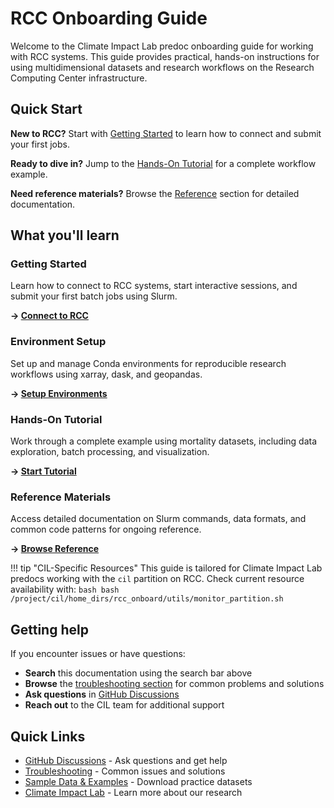 # RCC Onboarding Guide

Welcome to the Climate Impact Lab predoc onboarding guide for working with RCC systems. This guide provides practical, hands-on instructions for using multidimensional datasets and research workflows on the Research Computing Center infrastructure.

## Quick Start

**New to RCC?** Start with [Getting Started](getting-started/) to learn how to connect and submit your first jobs.

**Ready to dive in?** Jump to the [Hands-On Tutorial](hands-on-tutorial/) for a complete workflow example.

**Need reference materials?** Browse the [Reference](reference/) section for detailed documentation.

## What you'll learn

### Getting Started
Learn how to connect to RCC systems, start interactive sessions, and submit your first batch jobs using Slurm.

**→ [Connect to RCC](getting-started/)**

### Environment Setup  
Set up and manage Conda environments for reproducible research workflows using xarray, dask, and geopandas.

**→ [Setup Environments](environment-setup/conda-basics.md)**

### Hands-On Tutorial
Work through a complete example using mortality datasets, including data exploration, batch processing, and visualization.

**→ [Start Tutorial](hands-on-tutorial/)**

### Reference Materials
Access detailed documentation on Slurm commands, data formats, and common code patterns for ongoing reference.

**→ [Browse Reference](reference/)**

!!! tip "CIL-Specific Resources"
    This guide is tailored for Climate Impact Lab predocs working with the `cil` partition on RCC. Check current resource availability with:
    ```bash
    bash /project/cil/home_dirs/rcc_onboard/utils/monitor_partition.sh
    ```

## Getting help

If you encounter issues or have questions:

- **Search** this documentation using the search bar above
- **Browse** the [troubleshooting section](troubleshooting/) for common problems and solutions  
- **Ask questions** in [GitHub Discussions](https://github.com/ClimateImpactLab/rcc-onboarding/discussions)
- **Reach out** to the CIL team for additional support

## Quick Links

- [GitHub Discussions](https://github.com/ClimateImpactLab/rcc-onboarding/discussions) - Ask questions and get help
- [Troubleshooting](troubleshooting/) - Common issues and solutions
- [Sample Data & Examples](examples/) - Download practice datasets
- [Climate Impact Lab](https://www.impactlab.org/) - Learn more about our research